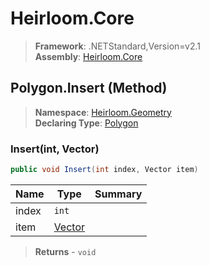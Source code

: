 # Heirloom.Core

> **Framework**: .NETStandard,Version=v2.1  
> **Assembly**: [Heirloom.Core][0]

## Polygon.Insert (Method)

> **Namespace**: [Heirloom.Geometry][0]  
> **Declaring Type**: [Polygon][1]

### Insert(int, Vector)

```cs
public void Insert(int index, Vector item)
```

| Name  | Type        | Summary |
|-------|-------------|---------|
| index | `int`       |         |
| item  | [Vector][2] |         |

> **Returns** - `void`

[0]: ../../../Heirloom.Core.md
[1]: ../Polygon.md
[2]: ../../Heirloom/Vector.md
